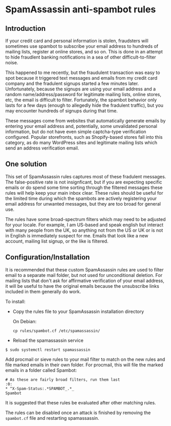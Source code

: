 # SpamAssassin anti-spambot rules

## Introduction

If your credit card and personal information is stolen, fraudsters
will sometimes use spambot to subscribe your email address to hundreds
of mailing lists, register at online stores, and so on.  This is done
in an attempt to hide fraudlent banking notifications in a sea of
other difficult-to-filter noise.

This happened to me recently, but the fraudulent transaction was
easy to spot because it triggered text messages and emails from my
credit card company and the fradulent signups started a few minutes
later.   Unfortunately, because the signups are using your email address
and a random name/address/password for legitimate mailing lists, online
stores, etc, the email is difficult to filter.   Fortunately, the spambot
behavior only lasts for a few days (enough to allegedly hide the fradulent
traffic), but you may encounter hundreds of signups during that time.

These messages come from websites that automatically generate emails by
entering your email address and, potentially, some unvalidated personal
information, but do not have even simple captcha-type verification configured.
Popular storefronts, such as Shopify-based stores fall into this category,
as do many WordPress sites and legitimate mailing lists which send an
address verification email.

## One solution

This set of SpamAssassin rules captures most of these fradulent messages.
The false-positive rate is not insignficant, but if you are expecting
specific emails or do spend some time sorting through the filtered messages
these rules will help keep your main inbox clear.  These rules should be useful
for the limited time during which the spambots are actively registering your
email address for unwanted messages, but they are too broad for general use.

The rules have some broad-spectrum filters which may need to be adjusted for
your locale.  For example, I am US-based and speak english but interact with
many people from the UK, so anything not from the US or UK or is not in
English is immediately suspect for me.  Emails that look like a new account,
mailing list signup, or the like is filtered.


## Configuration/Installation

It is recommended that these custom SpamAssassin rules are used to filter
email to a separate mail folder, but not used for unconditional deletion.
For mailing lists that don't ask for affirmative verification of your email
address, it will be useful to have the original emails because the unsubscribe
links included in them generally do work.

To install:

  - Copy the rules file to your SpamAssassin installation directory

    On Debian:
    ```
    cp rules/spambot.cf /etc/spamassassin/
    ```
     
  - Reload the spamassassin service

```
$ sudo systemctl restart spamassassin
```

Add procmail or sieve rules to your mail filter to match on the new rules
and file marked emails in their own folder.    For procmail, this will
file the marked emails in a folder called Spambot:

```
# As these are fairly broad filters, run them last
:0:
* ^X-Spam-Status:.*SPAMBOT_.*_
Spambot
```
It is suggested that these rules be evaluated after other matching rules.

The rules can be disabled once an attack is finished by removing the
```spambot.cf``` file and restarting spamassassin.
